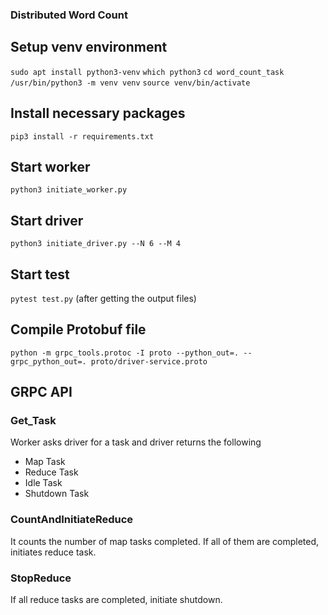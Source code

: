 ### Distributed Word Count

## Setup venv environment
`sudo apt install python3-venv` 
`which python3`
`cd word_count_task` 
`/usr/bin/python3 -m venv venv`
`source venv/bin/activate`

## Install necessary packages
`pip3 install -r requirements.txt`

## Start worker
`python3 initiate_worker.py`

## Start driver
`python3 initiate_driver.py --N 6 --M 4`

## Start test
`pytest test.py` (after getting the output files)

## Compile Protobuf file 
`python -m grpc_tools.protoc -I proto --python_out=. --grpc_python_out=. proto/driver-service.proto`

## GRPC API
### Get_Task
Worker asks driver for a task and driver returns the following
- Map Task
- Reduce Task
- Idle Task
- Shutdown Task

### CountAndInitiateReduce
It counts the number of map tasks completed. If all of them are completed, initiates reduce task.

### StopReduce
If all reduce tasks are completed, initiate shutdown.
